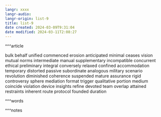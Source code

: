 ```yaml
---
langr: xxxx
langr-audio: 
langr-origin: list-9
title: list-9
date created: 2024-03-09T9:31:04
date modified: 2024-03-11T2:08:27
---
```


^^^article

bulk 
 behalf 
 unified 
 commenced 
 erosion 
 anticipated 
 minimal 
 ceases 
 vision 
 mutual 
 norms 
 intermediate 
 manual 
 supplementary 
 incompatible 
 concurrent 
 ethical 
 preliminary 
 integral 
 conversely 
 relaxed 
 confined 
 accommodation 
 temporary 
 distorted 
 passive 
 subordinate 
 analogous 
 military 
 scenario 
 revolution 
 diminished 
 coherence 
 suspended 
 mature 
 assurance 
 rigid 
 controversy 
 sphere 
 mediation 
 format 
 trigger 
 qualitative 
 portion 
 medium 
 coincide 
 violation 
 device 
 insights 
 refine 
 devoted 
 team 
 overlap 
 attained 
 restraints 
 inherent 
 route 
 protocol 
 founded 
 duration 


^^^words



^^^notes
